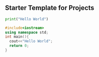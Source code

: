 ## Starter Template for Projects

```python
print("Hello World")
```

```cpp
#include<iostream>
using namespace std;
int main(){
  cout<<"Hello World";
  return 0;
}
